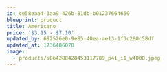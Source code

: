 ```yaml
---
id: ce58eaa4-3aa9-426b-81db-b01237664659
blueprint: product
title: Americano
price: '$3.15 - $7.10'
updated_by: 692526e0-9e85-40ea-ae13-1f3c280c58df
updated_at: 1736486078
image:
  - products/s864288428453117789_p41_i1_w4000.jpeg
---
```

